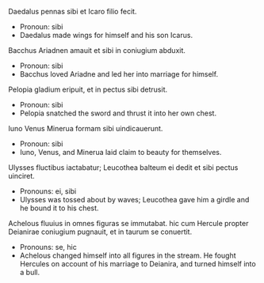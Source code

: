 Daedalus pennas sibi et Icaro filio fecit.
- Pronoun: sibi
- Daedalus made wings for himself and his son Icarus.

Bacchus Ariadnen amauit et sibi in coniugium abduxit.
- Pronoun: sibi
- Bacchus loved Ariadne and led her into marriage for himself.

Pelopia gladium eripuit, et in pectus sibi detrusit.
- Pronoun: sibi
- Pelopia snatched the sword and thrust it into her own chest.

Iuno Venus Minerua formam sibi uindicauerunt.
- Pronoun: sibi
- Iuno, Venus, and Minerua laid claim to beauty for themselves.

Ulysses fluctibus iactabatur; Leucothea balteum ei dedit et sibi pectus uinciret.
- Pronouns: ei, sibi
- Ulysses was tossed about by waves; Leucothea gave him a girdle and he bound it to his chest.

Achelous fluuius in omnes figuras se immutabat. hic cum Hercule propter Deianirae coniugium pugnauit, et in taurum se conuertit.
- Pronouns: se, hic
- Achelous changed himself into all figures in the stream. He fought Hercules on account of his marriage to Deianira, and turned himself into a bull.
